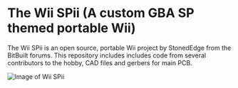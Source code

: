 # The Wii SPii (A custom GBA SP themed portable Wii) 
The Wii SPii is an open source, portable Wii project by StonedEdge from the BitBuilt forums. This repository includes includes code from several contributors to the hobby, 
CAD files and gerbers for main PCB. 

![Image of Wii SPii](https://i.imgur.com/MtVTQXH.jpg)
